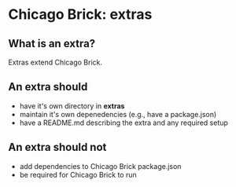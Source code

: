 # Chicago Brick: extras

## What is an extra?
Extras extend Chicago Brick.

## An extra should
- have it's own directory in **extras**
- maintain it's own depenedencies (e.g., have a package.json)
- have a README.md describing the extra and any required setup

## An extra should not
- add dependencies to Chicago Brick package.json
- be required for Chicago Brick to run
